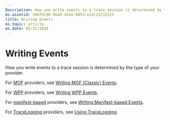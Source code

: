 ```yaml
---
Description: How you write events to a trace session is determined by the type of your provider.
ms.assetid: 346f9c96-9ea8-41ea-8953-a1dc23732215
title: Writing Events
ms.topic: article
ms.date: 05/31/2018
---
```


# Writing Events

How you write events to a trace session is determined by the type of your provider.

For [MOF](about-event-tracing.md) providers, see [Writing MOF (Classic) Events](tracing-events.md).

For [WPP](about-event-tracing.md) providers, see [Writing WPP Events](windows-software-trace-preprocessor.md).

For [manifest-based](about-event-tracing.md) providers, see [Writing Manifest-based Events](writing-manifest-based-events.md).

For [TraceLogging](about-event-tracing.md) providers, see [Using TraceLogging](https://msdn.microsoft.com/library/Dn904630(v=VS.85).aspx).

 

 



